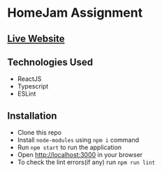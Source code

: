 # HomeJam Assignment
## [Live Website](https://mithun-homejam.netlify.app/)           

## Technologies Used
- ReactJS
- Typescript 
- ESLint

## Installation
- Clone this repo
- Install `node-modules` using `npm i` command
- Run `npm start` to run the application
- Open [http://localhost:3000](http://localhost:3000) in your browser
- To check the lint errors(if any) run `npm run lint`